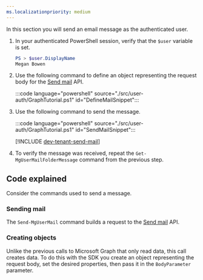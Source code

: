 ```yaml
---
ms.localizationpriority: medium
---
```


<!-- markdownlint-disable MD041 -->

In this section you will send an email message as the authenticated user.

1. In your authenticated PowerShell session, verify that the `$user` variable is set.

    ```powershell
    PS > $user.DisplayName
    Megan Bowen
    ```

1. Use the following command to define an object representing the request body for the [Send mail](/graph/api/user-sendmail) API.

    :::code language="powershell" source="./src/user-auth/GraphTutorial.ps1" id="DefineMailSnippet":::

1. Use the following command to send the message.

    :::code language="powershell" source="./src/user-auth/GraphTutorial.ps1" id="SendMailSnippet":::

    [!INCLUDE [dev-tenant-send-mail](../shared/dev-tenant-send-mail.md)]

1. To verify the message was received, repeat the `Get-MgUserMailFolderMessage` command from the previous step.

## Code explained

Consider the commands used to send a message.

### Sending mail

The `Send-MgUserMail` command builds a request to the [Send mail](/graph/api/user-sendmail) API.

### Creating objects

Unlike the previous calls to Microsoft Graph that only read data, this call creates data. To do this with the SDK you create an object representing the request body, set the desired properties, then pass it in the `BodyParameter` parameter.
